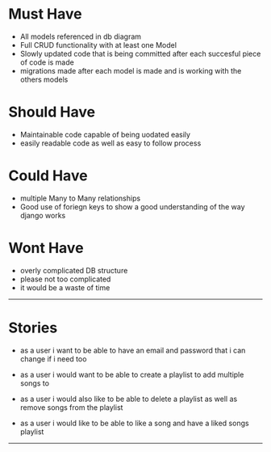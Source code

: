 # Must Have

- All models referenced in db diagram 
- Full CRUD functionality with at least one Model
- Slowly updated code that is being committed after each succesful piece of code is made
- migrations made after each model is made and is working with the others models

# Should Have 

- Maintainable code capable of being uodated easily
- easily readable code as well as easy to follow process 

# Could Have

- multiple Many to Many relationships
- Good use of foriegn keys to show a good understanding of the way django works 

# Wont Have

- overly complicated DB structure
- please not too complicated
- it would be a waste of time

------

# Stories 

- as a user i want to be able to have an email and password that i can change if i need too

- as a user i would want to be able to create a playlist to add multiple songs to 

- as a user i would also like to be able to delete a playlist as well as remove songs from the playlist

- as a user i would like to be able to like a song and have a liked songs playlist

------
